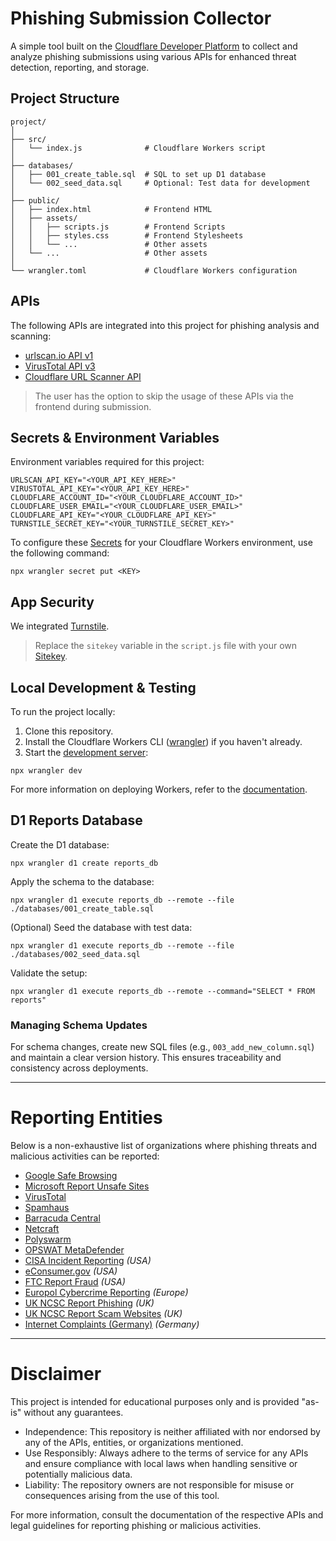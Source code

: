 # Phishing Submission Collector

A simple tool built on the [Cloudflare Developer Platform](https://developers.cloudflare.com/products/?product-group=Developer+platform) to collect and analyze phishing submissions using various APIs for enhanced threat detection, reporting, and storage.

## Project Structure

```
project/
│
├── src/
│   └── index.js              # Cloudflare Workers script
│
├── databases/
│   ├── 001_create_table.sql  # SQL to set up D1 database
│   └── 002_seed_data.sql     # Optional: Test data for development
│
├── public/
│   ├── index.html            # Frontend HTML
│   ├── assets/
│   │   ├── scripts.js        # Frontend Scripts
│   │   ├── styles.css        # Frontend Stylesheets
│   │   └── ...               # Other assets
│   └── ...                   # Other assets
│
└── wrangler.toml             # Cloudflare Workers configuration
```

## APIs

The following APIs are integrated into this project for phishing analysis and scanning:

- [urlscan.io API v1](https://urlscan.io/docs/api/)
- [VirusTotal API v3](https://docs.virustotal.com/reference/overview)
- [Cloudflare URL Scanner API](https://developers.cloudflare.com/radar/investigate/url-scanner/)

> The user has the option to skip the usage of these APIs via the frontend during submission.

## Secrets & Environment Variables

Environment variables required for this project:

```
URLSCAN_API_KEY="<YOUR_API_KEY_HERE>"
VIRUSTOTAL_API_KEY="<YOUR_API_KEY_HERE>"
CLOUDFLARE_ACCOUNT_ID="<YOUR_CLOUDFLARE_ACCOUNT_ID>"
CLOUDFLARE_USER_EMAIL="<YOUR_CLOUDFLARE_USER_EMAIL>"
CLOUDFLARE_API_KEY="<YOUR_CLOUDFLARE_API_KEY>"
TURNSTILE_SECRET_KEY="<YOUR_TURNSTILE_SECRET_KEY>"
```

To configure these [Secrets](https://developers.cloudflare.com/workers/configuration/secrets/) for your Cloudflare Workers environment, use the following command:

```
npx wrangler secret put <KEY>
```

## App Security

We integrated [Turnstile](https://developers.cloudflare.com/turnstile/).

> Replace the `sitekey` variable in the `script.js` file with your own [Sitekey](https://developers.cloudflare.com/turnstile/get-started/#get-a-sitekey-and-secret-key).

## Local Development & Testing

To run the project locally:

1. Clone this repository.
2. Install the Cloudflare Workers CLI ([wrangler](https://developers.cloudflare.com/workers/wrangler/install-and-update/)) if you haven't already.
3. Start the [development server](https://developers.cloudflare.com/workers/testing/local-development/#supported-resource-bindings-in-different-environments):

```
npx wrangler dev
```

For more information on deploying Workers, refer to the [documentation](https://developers.cloudflare.com/workers/static-assets/get-started/#deploy-a-full-stack-application).

## D1 Reports Database

Create the D1 database:

```
npx wrangler d1 create reports_db
```

Apply the schema to the database:

```
npx wrangler d1 execute reports_db --remote --file ./databases/001_create_table.sql
```

(Optional) Seed the database with test data:

```
npx wrangler d1 execute reports_db --remote --file ./databases/002_seed_data.sql
```

Validate the setup:

```
npx wrangler d1 execute reports_db --remote --command="SELECT * FROM reports"
```

### Managing Schema Updates

For schema changes, create new SQL files (e.g., `003_add_new_column.sql`) and maintain a clear version history. This ensures traceability and consistency across deployments.

---

# Reporting Entities

Below is a non-exhaustive list of organizations where phishing threats and malicious activities can be reported:

- [Google Safe Browsing](https://safebrowsing.google.com/safebrowsing/report_phish/?hl=en)
- [Microsoft Report Unsafe Sites](https://www.microsoft.com/en-us/wdsi/support/report-unsafe-site)
- [VirusTotal](https://www.virustotal.com/)
- [Spamhaus](https://submit.spamhaus.org/submit)
- [Barracuda Central](https://www.barracudacentral.org/report)
- [Netcraft](https://report.netcraft.com/report)
- [Polyswarm](https://polyswarm.network/)
- [OPSWAT MetaDefender](https://metadefender.opswat.com/)
- [CISA Incident Reporting](https://myservices.cisa.gov/irf) *(USA)*
- [eConsumer.gov](https://econsumer.gov/?lang=en-US) *(USA)*
- [FTC Report Fraud](https://reportfraud.ftc.gov/) *(USA)*
- [Europol Cybercrime Reporting](https://www.europol.europa.eu/report-a-crime/report-cybercrime-online) *(Europe)*
- [UK NCSC Report Phishing](https://www.ncsc.gov.uk/collection/phishing-scams/report-scam-email) *(UK)*
- [UK NCSC Report Scam Websites](https://www.ncsc.gov.uk/section/about-this-website/report-scam-website) *(UK)*
- [Internet Complaints (Germany)](https://www.internet-beschwerdestelle.de/en/complaint/submit/e-mail-and-spam.html) *(Germany)*

---

# Disclaimer

This project is intended for educational purposes only and is provided "as-is" without any guarantees.

- Independence: This repository is neither affiliated with nor endorsed by any of the APIs, entities, or organizations mentioned.
- Use Responsibly: Always adhere to the terms of service for any APIs and ensure compliance with local laws when handling sensitive or potentially malicious data.
- Liability: The repository owners are not responsible for misuse or consequences arising from the use of this tool.

For more information, consult the documentation of the respective APIs and legal guidelines for reporting phishing or malicious activities.
